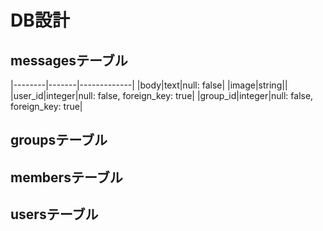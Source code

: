 # DB設計

## messagesテーブル
|--------|-------|-------------|
|body|text|null: false|
|image|string||
|user_id|integer|null: false, foreign_key: true|
|group_id|integer|null: false, foreign_key: true|

## groupsテーブル


## membersテーブル


## usersテーブル
